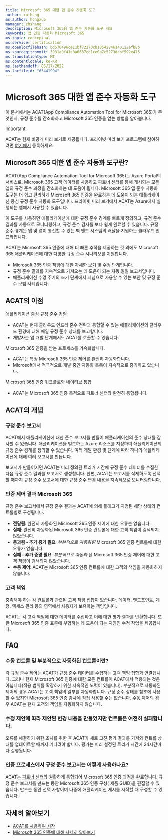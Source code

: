 ```yaml
---
title: Microsoft 365 대한 앱 준수 자동화 도구
author: xu-hong
ms.author: hongxu6
manager: zhshang
description: Microsoft 365용 앱 준수 자동화 도구 개요
keywords: 앱 인증 자동화 Microsoft 365
ms.topic: conceptual
ms.service: certification
ms.openlocfilehash: bd570496ce11bf72270cb18542846140122efb8b
ms.sourcegitcommit: 3931a0f41e8a6637cd1ce0a7c5273dabf592e475
ms.translationtype: MT
ms.contentlocale: ko-KR
ms.lasthandoff: 05/17/2022
ms.locfileid: "65441994"
---
```

# <a name="app-compliance-automation-tool-for-microsoft-365"></a>Microsoft 365 대한 앱 준수 자동화 도구
이 문서에서는 ACAT(App Compliance Automation Tool for Microsoft 365)가 무엇인지, 규정 준수를 간소화하고 Microsoft 365 인증을 얻는 방법을 알아봅니다.

> [!IMPORTANT]
> ACAT는 현재 비공개 미리 보기로 제공됩니다. 프라이빗 미리 보기 프로그램에 참여하려면 [여기에서](https://aka.ms/acat/private/signup) 등록하세요.

## <a name="what-is-app-compliance-automation-tool-for-microsoft-365"></a>Microsoft 365 대한 앱 준수 자동화 도구란?
ACAT(App Compliance Automation Tool for Microsoft 365)는 Azure Portal의 서비스로, Microsoft 365 고객 데이터를 사용하고 파트너 센터를 통해 게시되는 모든 앱의 규정 준수 과정을 간소화하는 데 도움이 됩니다. Microsoft 365 앱 준수 자동화 도구는 더 쉽고 편리하게 Microsoft 365 인증을 완료하는 데 도움이 되는 애플리케이션 중심 규정 준수 자동화 도구입니다. 프라이빗 미리 보기에서 ACAT는 Azure에서 실행되는 앱에서 사용할 수 있습니다.

이 도구를 사용하면 애플리케이션에 대한 규정 준수 경계를 빠르게 정의하고, 규정 준수 결과를 자동으로 모니터링하고, 규정 준수 감사를 보다 쉽게 완료할 수 있습니다. 규정 준수 경계는 앱 및 앱이 통신할 수 있는 백 엔드 시스템의 배달을 지원하는 클라우드 인프라입니다.

ACAT는 Microsoft 365 인증에 대해 더 빠른 추적을 제공하는 것 외에도 Microsoft 365 애플리케이션에 대한 다양한 규정 준수 시나리오를 지원합니다.

- Microsoft 365 인증 책임에 대한 자세한 보기 및 수정 단계입니다.
- 규정 준수 결과를 지속적으로 가져오는 데 도움이 되는 자동 일일 보고서입니다.
- 애플리케이션 수명 주기의 초기 단계에서 지침으로 사용할 수 있는 보안 및 규정 준수 모범 사례입니다.

## <a name="benefits-of-acat"></a>ACAT의 이점
애플리케이션 중심 규정 준수 경험
- ACAT는 현재 클라우드 인프라 준수 전략과 통합할 수 있는 애플리케이션의 클라우드 환경에 대해 매일 규정 준수 상태를 보고합니다.
- 개발자는 앱 개발 단계에서도 ACAT를 호출할 수 있습니다.

Microsoft 365 인증을 받는 프로세스를 가속화합니다.
- ACAT는 특정 Microsoft 365 인증 제어를 완전히 자동화합니다.
- Microsoft에서 적극적으로 개발 중인 자동화 목록이 지속적으로 증가하고 있습니다.

Microsoft 365 인증 워크플로와 네이티브 통합
- ACAT는 Microsoft 365 인증 목적으로 파트너 센터와 완전히 통합됩니다.

## <a name="concepts-of-acat"></a>ACAT의 개념
### <a name="regulatory-compliance-report"></a>규정 준수 보고서 
ACAT에서 애플리케이션에 대한 준수 보고서를 만들어 애플리케이션의 준수 상태를 감사할 수 있습니다. 애플리케이션을 빌드하는 Azure 리소스를 지정하여 애플리케이션의 규정 준수 경계를 정의할 수 있습니다. 여러 개발 환경 및 단계에 따라 하나의 애플리케이션에 대해 여러 보고서를 만듭니다.

보고서가 만들어지면 ACAT는 미리 정의된 트리거 시간에 규정 준수 데이터를 수집한 다음 규정 준수 결과를 보고서로 생성합니다. 한편, ACAT는 보고서를 삭제하도록 선택할 때까지 규정 준수 보고서에 대한 규정 준수 변경 내용을 지속적으로 모니터링합니다.

### <a name="microsoft-365-certification-control-results"></a>인증 제어 결과 Microsoft 365
규정 준수 보고서에서 규정 준수 결과는 ACAT에 의해 플래그가 지정된 해당 상태의 컨트롤별로 구성됩니다.
- **전달됨**: 완전히 자동화된 Microsoft 365 인증 제어에 대한 오류는 없습니다.
- **실패**: 완전히 자동화된 Microsoft 365 인증 컨트롤에 대한 고객 책임이 검색되지 않았습니다.
- **통과됨 - 추가 증거 필요**: *부분적으로 자동화된* Microsoft 365 인증 컨트롤에 대한 오류가 없습니다.
- **실패 - 추가 증명 필요**: *부분적으로 자동화* 된 Microsoft 365 인증 제어에 대한 고객 책임이 검색되지 않았습니다.
- **수동 제어**: ACAT는 Microsoft 365 인증 컨트롤에 대한 고객의 책임을 자동화하지 않습니다.

### <a name="customer-responsibility"></a>고객 책임
충족해야 하는 각 컨트롤과 관련된 고객 책임 집합이 있습니다. 데이터, 엔드포인트, 계정, 액세스 관리 등의 영역에서 사용자가 보유하는 책임입니다.

ACAT는 각 고객 책임에 대한 데이터를 수집하고 이에 대한 평가 결과를 반환합니다. 또한 Microsoft 365 인증 표준에 부합하는 데 도움이 되는 지침인 수정 작업을 제공합니다.


## <a name="faq"></a>FAQ
### <a name="what-are-manual-controls-and-partially-automated-controls"></a>수동 컨트롤 및 부분적으로 자동화된 컨트롤이란?
각 규정 준수 제어는 ACAT가 규정 준수 데이터를 수집하는 고객 책임 집합과 연결됩니다. 그러나 현재 Microsoft 365 인증에 대한 모든 컨트롤이 ACAT에서 적용되는 것은 아닙니다(적용 범위를 확장하기 위한 지속적인 노력이 있습니다). 부분적으로 자동화된 제어의 경우 ACAT는 고객 책임의 일부를 자동화합니다. 규정 준수 상태를 참조에 사용할 수 있지만 Microsoft 365 인증 감사에 직접 사용할 수는 없습니다. 수동 제어의 경우 ACAT는 현재 고객의 책임을 자동화하지 않습니다.

### <a name="i-made-the-suggested-changes-base-on-the-remediation-suggestion-yet-the-control-is-still-failing"></a>수정 제안에 따라 제안된 변경 내용을 만들었지만 컨트롤은 여전히 실패합니다.
오류를 해결하기 위한 조치를 취한 후 ACAT가 새로 고친 평가 결과를 가져와 컨트롤 상태를 업데이트할 때까지 기다려야 합니다. 평가는 미리 설정된 트리거 시간에 24시간마다 실행됩니다.

### <a name="how-is-the-compliance-report-used-in-the-certification-process"></a>인증 프로세스에서 규정 준수 보고서는 어떻게 사용하나요?
ACAT는 [파트너 센터](https://partner.microsoft.com/dashboard)와 원활하게 통합되어 Microsoft 365 인증 과정을 완료합니다. 규정 준수 보고서를 만드는 동안 Microsoft 365 인증 구성( 제품 GUID)을 편집할 수 있습니다. 만드는 동안 선택 사항이며 나중에 애플리케이션 게시를 시작할 때 구성할 수 있습니다.

## <a name="learn-more"></a>자세히 알아보기

* [ACAT를 사용하여 시작](https://aka.ms/acat/getstarted)
* [Microsoft 365 인증에 대해 자세히 알아보기](https://aka.ms/acat/m365cert)
